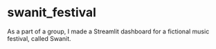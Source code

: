 # swanit_festival
As a part of a group, I made a Streamlit dashboard for a fictional music festival, called Swanit.
